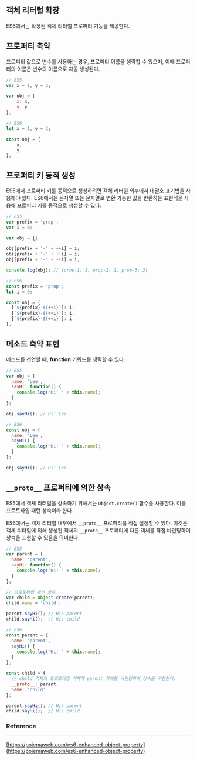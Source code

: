 ## 객체 리터럴 확장
ES6에서는 확장된 객체 리터럴 프로퍼티 기능을 제공한다.

## 프로퍼티 축약

프로퍼티 값으로 변수를 사용하는 경우, 프로퍼티 이름을 생략할 수 있으며, 이때 프로퍼티의 이름은 변수의 이름으로 자동 생성된다.

```jsx
// ES5
var x = 1, y = 2;

var obj = {
	x: x,
	y: y
};

// ES6
let x = 1, y = 2;

const obj = {
	x,
	y
};
```

## 프로퍼티 키 동적 생성

ES5에서 프로퍼티 키를 동적으로 생성하려면 객체 리터럴 외부에서 대괄호 표기법을 사용해야 했다. ES6에서는 문자열 또는 문자열로 변환 가능한 값을 반환하는 표현식을 사용해 프로퍼티 키를 동적으로 생성할 수 있다.

```jsx
// ES5
var prefix = 'prop';
var i = 0;

var obj = {};

obj[prefix + '-' + ++i] = i;
obj[prefix + '-' + ++i] = i;
obj[prefix + '-' + ++i] = i;

console.log(obj); // {prop-1: 1, prop-2: 2, prop-3: 3}

// ES6
const prefix = 'prop';
let i = 0;

const obj = {
  [`${prefix}-${++i}`]: i,
  [`${prefix}-${++i}`]: i,
  [`${prefix}-${++i}`]: i
};
```

## 메소드 축약 표현

메소드를 선언할 때, **function** 키워드를 생략할 수 있다.

```jsx
// ES5
var obj = {
  name: 'Lee',
  sayHi: function() {
    console.log('Hi! ' + this.name);
  }
};

obj.sayHi(); // Hi! Lee

// ES6
const obj = {
  name: 'Lee',
  sayHi() {
    console.log('Hi! ' + this.name);
  }
};

obj.sayHi(); // Hi! Lee
```

## `__proto__` 프로퍼티에 의한 상속

ES5에서 객체 리터럴을 상속하기 위해서는 `Object.create()` 함수를 사용한다. 이를 프로토타입 패턴 상속이라 한다.

ES6에서는 객체 리터럴 내부에서 `__proto__` 프로퍼티를 직접 설정할 수 있다. 이것은 객체 리터럴에 의해 생성된 객체의  `__proto__` 프로퍼티에 다른 객체를 직접 바인딩하여 상속을 표현할 수 있음을 의미한다.

```jsx
// ES5
var parent = {
  name: 'parent',
  sayHi: function() {
    console.log('Hi! ' + this.name);
  }
};

// 프로토타입 패턴 상속
var child = Object.create(parent);
child.name = 'child';

parent.sayHi(); // Hi! parent
child.sayHi();  // Hi! child

// ES6
const parent = {
  name: 'parent',
  sayHi() {
    console.log('Hi! ' + this.name);
  }
};

const child = {
  // child 객체의 프로토타입 객체에 parent 객체를 바인딩하여 상속을 구현한다.
  __proto__: parent,
  name: 'child'
};

parent.sayHi(); // Hi! parent
child.sayHi();  // Hi! child
```



### Reference

---

[https://poiemaweb.com/es6-enhanced-object-property](https://poiemaweb.com/es6-enhanced-object-property)